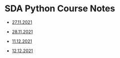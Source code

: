 # SDA Python Course Notes

- [27.11.2021](https://github.com/marckraw/sda-python-course/tree/master/27.11.2021_1)  
- [28.11.2021](https://github.com/marckraw/sda-python-course/tree/master/28.11.2021_1)
 
 
 
- [11.12.2021](https://github.com/marckraw/sda-python-course/tree/master/11.12.2021_1)
- [12.12.2021](https://github.com/marckraw/sda-python-course/tree/master/12.12.2021_1)
